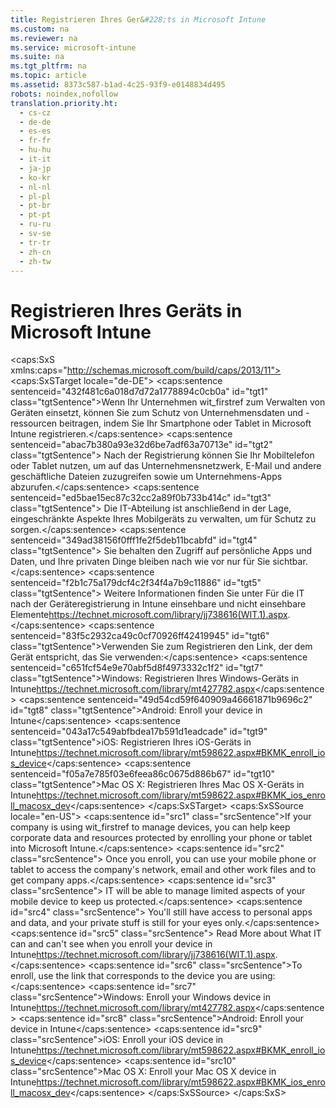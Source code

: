 ```yaml
---
title: Registrieren Ihres Ger&#228;ts in Microsoft Intune
ms.custom: na
ms.reviewer: na
ms.service: microsoft-intune
ms.suite: na
ms.tgt_pltfrm: na
ms.topic: article
ms.assetid: 8373c587-b1ad-4c25-93f9-e0148834d495
robots: noindex,nofollow
translation.priority.ht: 
  - cs-cz
  - de-de
  - es-es
  - fr-fr
  - hu-hu
  - it-it
  - ja-jp
  - ko-kr
  - nl-nl
  - pl-pl
  - pt-br
  - pt-pt
  - ru-ru
  - sv-se
  - tr-tr
  - zh-cn
  - zh-tw
---
```

# Registrieren Ihres Ger&#228;ts in Microsoft Intune
<?xml version="1.0" encoding="utf-8"?>
<caps:SxS xmlns:caps="http://schemas.microsoft.com/build/caps/2013/11">
  <caps:SxSTarget locale="de-DE">
    <developerConceptualDocument xsi:schemaLocation="http://ddue.schemas.microsoft.com/authoring/2003/5 http://dduestorage.blob.core.windows.net/ddueschema/developer.xsd" xmlns="http://ddue.schemas.microsoft.com/authoring/2003/5" xmlns:xlink="http://www.w3.org/1999/xlink" xmlns:xsi="http://www.w3.org/2001/XMLSchema-instance">
      <introduction>
        <para>
          <caps:sentence sentenceid="432f481c6a018d7d72a1778894c0cb0a" id="tgt1" class="tgtSentence">Wenn Ihr Unternehmen <token>wit_firstref</token> zum Verwalten von Geräten einsetzt, können Sie zum Schutz von Unternehmensdaten und -ressourcen beitragen, indem Sie Ihr Smartphone oder Tablet in Microsoft Intune registrieren.</caps:sentence>
          <caps:sentence sentenceid="abac7b380a93e32d6be7adf63a70713e" id="tgt2" class="tgtSentence"> Nach der Registrierung können Sie Ihr Mobiltelefon oder Tablet nutzen, um auf das Unternehmensnetzwerk, E-Mail und andere geschäftliche Dateien zuzugreifen sowie um Unternehmens-Apps abzurufen.</caps:sentence>
          <caps:sentence sentenceid="ed5bae15ec87c32cc2a89f0b733b414c" id="tgt3" class="tgtSentence"> Die IT-Abteilung ist anschließend in der Lage, eingeschränkte Aspekte Ihres Mobilgeräts zu verwalten, um für Schutz zu sorgen.</caps:sentence>
          <caps:sentence sentenceid="349ad38156f0fff1fe2f5deb11bcabfd" id="tgt4" class="tgtSentence"> Sie behalten den Zugriff auf persönliche Apps und Daten, und Ihre privaten Dinge bleiben nach wie vor nur für Sie sichtbar.</caps:sentence>
          <caps:sentence sentenceid="f2b1c75a179dcf4c2f34f4a7b9c11886" id="tgt5" class="tgtSentence"> Weitere Informationen finden Sie unter <externalLink><linkText>Für die IT nach der Geräteregistrierung in Intune einsehbare und nicht einsehbare Elemente</linkText><linkUri>https://technet.microsoft.com/library/jj738616(WIT.1).aspx</linkUri></externalLink>.</caps:sentence>
        </para>
        <para>
          <caps:sentence sentenceid="83f5c2932ca49c0cf70926ff42419945" id="tgt6" class="tgtSentence">Verwenden Sie zum Registrieren den Link, der dem Gerät entspricht, das Sie verwenden:</caps:sentence>
        </para>
        <list class="bullet">
          <listItem>
            <para>
              <caps:sentence sentenceid="c651fcf54e9e70abf5d8f4973332c1f2" id="tgt7" class="tgtSentence">Windows: <externalLink><linkText>Registrieren Ihres Windows-Geräts in Intune</linkText><linkUri>https://technet.microsoft.com/library/mt427782.aspx</linkUri></externalLink></caps:sentence>
            </para>
          </listItem>
          <listItem>
            <para>
              <caps:sentence sentenceid="49d54cd59f640909a46661871b9696c2" id="tgt8" class="tgtSentence">Android: <link xlink:href="465763db-b68d-4392-a5a4-732b5b875c2b#BKMK_andr_enroll_devc"> Enroll your device in Intune</link></caps:sentence>
            </para>
          </listItem>
          <listItem>
            <para>
              <caps:sentence sentenceid="043a17c549abfbdea17b591d1eadcade" id="tgt9" class="tgtSentence">iOS: <externalLink><linkText>Registrieren Ihres iOS-Geräts in Intune</linkText><linkUri>https://technet.microsoft.com/library/mt598622.aspx#BKMK_enroll_ios_device</linkUri></externalLink></caps:sentence>
            </para>
          </listItem>
          <listItem>
            <para>
              <caps:sentence sentenceid="f05a7e785f03e6feea86c0675d886b67" id="tgt10" class="tgtSentence">Mac OS X: <externalLink><linkText>Registrieren Ihres Mac OS X-Geräts in Intune</linkText><linkUri>https://technet.microsoft.com/library/mt598622.aspx#BKMK_ios_enroll_macosx_dev</linkUri></externalLink></caps:sentence>
            </para>
          </listItem>
        </list>
      </introduction>
      <relatedTopics></relatedTopics>
    </developerConceptualDocument>
  </caps:SxSTarget>
  <caps:SxSSource locale="en-US">
    <developerConceptualDocument xsi:schemaLocation="http://ddue.schemas.microsoft.com/authoring/2003/5 http://dduestorage.blob.core.windows.net/ddueschema/developer.xsd" xmlns="http://ddue.schemas.microsoft.com/authoring/2003/5" xmlns:xlink="http://www.w3.org/1999/xlink" xmlns:xsi="http://www.w3.org/2001/XMLSchema-instance">
      <introduction>
        <para>
          <caps:sentence id="src1" class="srcSentence">If your company is using <token>wit_firstref</token> to manage devices, you can help keep corporate data and resources protected by enrolling your phone or tablet into Microsoft Intune.</caps:sentence>
          <caps:sentence id="src2" class="srcSentence"> Once you enroll, you can use your mobile phone or tablet to access the company's network, email and other work files and to get company apps.</caps:sentence>
          <caps:sentence id="src3" class="srcSentence"> IT will be able to manage limited aspects of your mobile device to keep us protected.</caps:sentence>
          <caps:sentence id="src4" class="srcSentence"> You'll still have  access to personal apps and data, and  your private stuff is still for your eyes only.</caps:sentence>
          <caps:sentence id="src5" class="srcSentence"> Read More about <externalLink><linkText>What IT can and can't see when you enroll your device in Intune</linkText><linkUri>https://technet.microsoft.com/library/jj738616(WIT.1).aspx</linkUri></externalLink>.</caps:sentence>
        </para>
        <para>
          <caps:sentence id="src6" class="srcSentence">To enroll, use the link that corresponds to the device you are using:</caps:sentence>
        </para>
        <list class="bullet">
          <listItem>
            <para>
              <caps:sentence id="src7" class="srcSentence">Windows: <externalLink><linkText>Enroll your Windows device in Intune</linkText><linkUri>https://technet.microsoft.com/library/mt427782.aspx</linkUri></externalLink></caps:sentence>
            </para>
          </listItem>
          <listItem>
            <para>
              <caps:sentence id="src8" class="srcSentence">Android: <link xlink:href="465763db-b68d-4392-a5a4-732b5b875c2b#BKMK_andr_enroll_devc"> Enroll your device in Intune</link></caps:sentence>
            </para>
          </listItem>
          <listItem>
            <para>
              <caps:sentence id="src9" class="srcSentence">iOS: <externalLink><linkText>Enroll your iOS device in Intune</linkText><linkUri>https://technet.microsoft.com/library/mt598622.aspx#BKMK_enroll_ios_device</linkUri></externalLink></caps:sentence>
            </para>
          </listItem>
          <listItem>
            <para>
              <caps:sentence id="src10" class="srcSentence">Mac OS X: <externalLink><linkText>Enroll your Mac OS X device in Intune</linkText><linkUri>https://technet.microsoft.com/library/mt598622.aspx#BKMK_ios_enroll_macosx_dev</linkUri></externalLink></caps:sentence>
            </para>
          </listItem>
        </list>
      </introduction>
      <relatedTopics></relatedTopics>
    </developerConceptualDocument>
  </caps:SxSSource>
</caps:SxS>